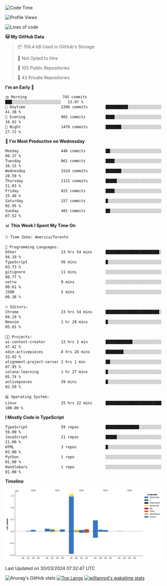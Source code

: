 <!--START_SECTION:waka-->
![Code Time](http://img.shields.io/badge/Code%20Time-1%2C362%20hrs%2057%20mins-blue)

![Profile Views](http://img.shields.io/badge/Profile%20Views-0-blue)

![Lines of code](https://img.shields.io/badge/From%20Hello%20World%20I%27ve%20Written-2.8%20million%20lines%20of%20code-blue)

**🐱 My GitHub Data** 

> 📦 159.4 kB Used in GitHub's Storage 
 > 
> 🚫 Not Opted to Hire
 > 
> 📜 105 Public Repositories 
 > 
> 🔑 43 Private Repositories 
 > 
**I'm an Early 🐤** 

```text
🌞 Morning                745 commits         ███░░░░░░░░░░░░░░░░░░░░░░   13.97 % 
🌆 Daytime                2206 commits        ██████████░░░░░░░░░░░░░░░   41.38 % 
🌃 Evening                902 commits         ████░░░░░░░░░░░░░░░░░░░░░   16.92 % 
🌙 Night                  1478 commits        ███████░░░░░░░░░░░░░░░░░░   27.72 % 
```
📅 **I'm Most Productive on Wednesday** 

```text
Monday                   446 commits         ██░░░░░░░░░░░░░░░░░░░░░░░   08.37 % 
Tuesday                  861 commits         ████░░░░░░░░░░░░░░░░░░░░░   16.15 % 
Wednesday                1524 commits        ███████░░░░░░░░░░░░░░░░░░   28.59 % 
Thursday                 1121 commits        █████░░░░░░░░░░░░░░░░░░░░   21.03 % 
Friday                   821 commits         ████░░░░░░░░░░░░░░░░░░░░░   15.40 % 
Saturday                 157 commits         █░░░░░░░░░░░░░░░░░░░░░░░░   02.95 % 
Sunday                   401 commits         ██░░░░░░░░░░░░░░░░░░░░░░░   07.52 % 
```


📊 **This Week I Spent My Time On** 

```text
🕑︎ Time Zone: America/Toronto

💬 Programming Languages: 
Other                    23 hrs 54 mins      ████████████████████████░   94.19 % 
TypeScript               56 mins             █░░░░░░░░░░░░░░░░░░░░░░░░   03.73 % 
gitignore                11 mins             ░░░░░░░░░░░░░░░░░░░░░░░░░   00.77 % 
netrw                    9 mins              ░░░░░░░░░░░░░░░░░░░░░░░░░   00.61 % 
JSON                     5 mins              ░░░░░░░░░░░░░░░░░░░░░░░░░   00.38 % 

🔥 Editors: 
Chrome                   23 hrs 54 mins      ████████████████████████░   94.19 % 
Neovim                   1 hr 28 mins        █░░░░░░░░░░░░░░░░░░░░░░░░   05.81 % 

🐱‍💻 Projects: 
ai-content-creator       12 hrs 1 min        ████████████░░░░░░░░░░░░░   47.42 % 
odin-activepieces        8 hrs 28 mins       ████████░░░░░░░░░░░░░░░░░   33.42 % 
alignment-project-server 2 hrs 1 min         ██░░░░░░░░░░░░░░░░░░░░░░░   07.95 % 
solana-learning          1 hr 27 mins        █░░░░░░░░░░░░░░░░░░░░░░░░   05.74 % 
activepieces             39 mins             █░░░░░░░░░░░░░░░░░░░░░░░░   02.59 % 

💻 Operating System: 
Linux                    25 hrs 22 mins      █████████████████████████   100.00 % 
```

**I Mostly Code in TypeScript** 

```text
TypeScript               59 repos            ███████████████░░░░░░░░░░   59.00 % 
JavaScript               21 repos            █████░░░░░░░░░░░░░░░░░░░░   21.00 % 
HTML                     3 repos             █░░░░░░░░░░░░░░░░░░░░░░░░   03.00 % 
Python                   1 repo              ░░░░░░░░░░░░░░░░░░░░░░░░░   01.00 % 
Handlebars               1 repo              ░░░░░░░░░░░░░░░░░░░░░░░░░   01.00 % 
```



**Timeline**

![Lines of Code chart](https://raw.githubusercontent.com/wise-introvert/wise-introvert/master/assets/bar_graph.png)


 Last Updated on 30/03/2024 07:32:47 UTC
<!--END_SECTION:waka-->

![Anurag's GitHub stats](https://github-readme-stats.vercel.app/api?username=wise-introvert&count_private=true&show_icons=true)
[![Top Langs](https://github-readme-stats.vercel.app/api/top-langs/?username=wise-introvert&langs_count=10)](https://github.com/anuraghazra/github-readme-stats)
[![willianrod's wakatime stats](https://github-readme-stats.vercel.app/api/wakatime?username=wiseintrovert)](https://github.com/anuraghazra/github-readme-stats)
